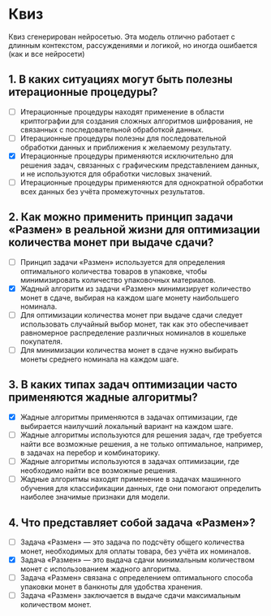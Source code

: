 # Квиз
Квиз сгенерирован нейросетью. Эта модель отлично работает с длинным контекстом, рассуждениями и логикой, но иногда ошибается (как и все нейросети)

## 1. В каких ситуациях могут быть полезны итерационные процедуры?
- [ ] Итерационные процедуры находят применение в области криптографии для создания сложных алгоритмов шифрования, не связанных с последовательной обработкой данных.
- [ ] Итерационные процедуры полезны для последовательной обработки данных и приближения к желаемому результату.
- [x] Итерационные процедуры применяются исключительно для решения задач, связанных с графическим представлением данных, и не используются для обработки числовых значений.
- [ ] Итерационные процедуры применяются для однократной обработки всех данных без учёта промежуточных результатов.

## 2. Как можно применить принцип задачи «Размен» в реальной жизни для оптимизации количества монет при выдаче сдачи?
- [ ] Принцип задачи «Размен» используется для определения оптимального количества товаров в упаковке, чтобы минимизировать количество упаковочных материалов.
- [x] Жадный алгоритм из задачи «Размен» минимизирует количество монет в сдаче, выбирая на каждом шаге монету наибольшего номинала.
- [ ] Для оптимизации количества монет при выдаче сдачи следует использовать случайный выбор монет, так как это обеспечивает равномерное распределение различных номиналов в кошельке покупателя.
- [ ] Для минимизации количества монет в сдаче нужно выбирать монеты среднего номинала на каждом шаге.

## 3. В каких типах задач оптимизации часто применяются жадные алгоритмы?
- [x] Жадные алгоритмы применяются в задачах оптимизации, где выбирается наилучший локальный вариант на каждом шаге.
- [ ] Жадные алгоритмы используются для решения задач, где требуется найти все возможные решения, а не только оптимальное, например, в задачах на перебор и комбинаторику.
- [ ] Жадные алгоритмы используются в задачах оптимизации, где необходимо найти все возможные решения.
- [ ] Жадные алгоритмы находят применение в задачах машинного обучения для классификации данных, где они помогают определить наиболее значимые признаки для модели.

## 4. Что представляет собой задача «Размен»?
- [ ] Задача «Размен» — это задача по подсчёту общего количества монет, необходимых для оплаты товара, без учёта их номиналов.
- [x] Задача «Размен» — это выдача сдачи минимальным количеством монет с использованием жадного алгоритма.
- [ ] Задача «Размен» связана с определением оптимального способа упаковки монет в банкноты для удобства хранения.
- [ ] Задача «Размен» заключается в выдаче сдачи максимальным количеством монет.
